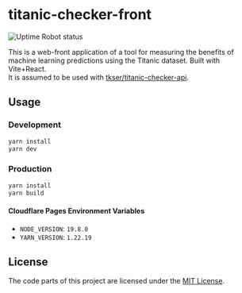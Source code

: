 # titanic-checker-front

![Uptime Robot status](https://img.shields.io/uptimerobot/status/m794943801-c70a7efdfff52ac08cf9549b)

This is a web-front application of a tool for measuring the benefits of machine learning predictions using the Titanic dataset. Built with Vite+React. <br />
It is assumed to be used with [tkser/titanic-checker-api](https://github.com/tkser/titanic-checker-api).

## Usage
### Development
```bash
yarn install
yarn dev
```

### Production
```bash
yarn install
yarn build
```

#### Cloudflare Pages Environment Variables
- `NODE_VERSION`: `19.8.0`
- `YARN_VERSION`: `1.22.19`

## License
The code parts of this project are licensed under the [MIT License](https://github.com/tkser/titanic-checker-front/blob/main/LICENSE).
